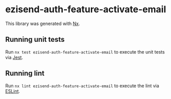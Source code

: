 # ezisend-auth-feature-activate-email

This library was generated with [Nx](https://nx.dev).

## Running unit tests

Run `nx test ezisend-auth-feature-activate-email` to execute the unit tests via [Jest](https://jestjs.io).

## Running lint

Run `nx lint ezisend-auth-feature-activate-email` to execute the lint via [ESLint](https://eslint.org/).
